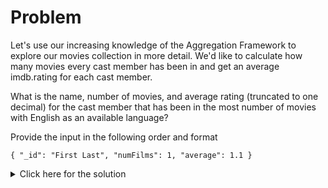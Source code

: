 # Problem
Let's use our increasing knowledge of the Aggregation Framework to explore our movies collection in more detail. We'd like to calculate how many movies every cast member has been in and get an average imdb.rating for each cast member.

What is the name, number of movies, and average rating (truncated to one decimal) for the cast member that has been in the most number of movies with English as an available language?

Provide the input in the following order and format

    { "_id": "First Last", "numFilms": 1, "average": 1.1 }

<details>
  <summary>Click here for the solution</summary>
    <ul>
      <li>{ "_id" : "John Wayne", "numFilms" : 107, "average" : 6.4 }</li>
    </ul>
</details>